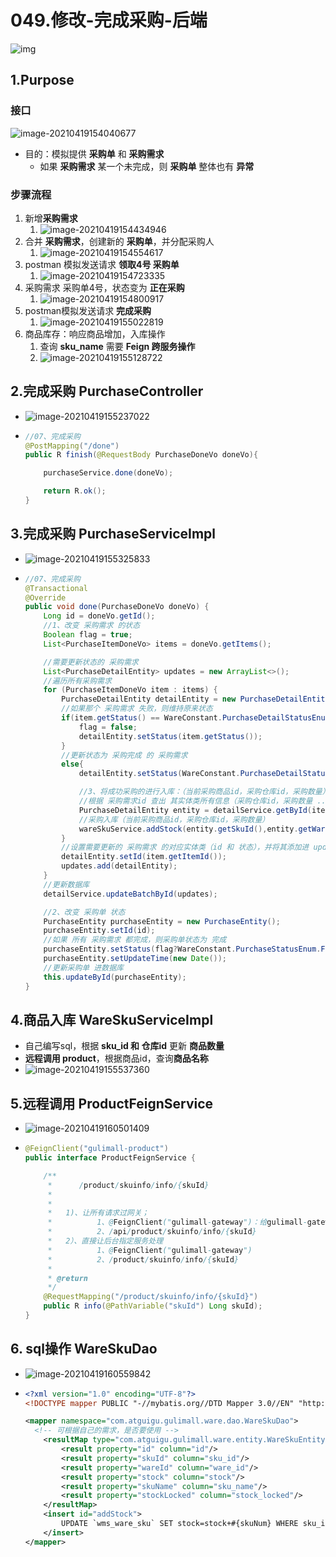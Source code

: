 # 049.修改-完成采购-后端

![img](https://fermhan.oss-cn-qingdao.aliyuncs.com/guli/image-20200509191108806.png)

## 1.Purpose

### 接口

![image-20210419154040677](https://raw.githubusercontent.com/TWDH/Leetcode-From-Zero/pictures/img/image-20210419154040677.png)

* 目的：模拟提供 **采购单** 和 **采购需求**
  * 如果 **采购需求** 某一个未完成，则 **采购单** 整体也有 **异常**

### 

### 步骤流程

1. 新增**采购需求**
   1. ![image-20210419154434946](https://raw.githubusercontent.com/TWDH/Leetcode-From-Zero/pictures/img/image-20210419154434946.png)
2. 合并 **采购需求**，创建新的 **采购单**，并分配采购人
   1. ![image-20210419154554617](https://raw.githubusercontent.com/TWDH/Leetcode-From-Zero/pictures/img/image-20210419154554617.png)
3. postman 模拟发送请求 **领取4号 采购单**
   1. ![image-20210419154723335](https://raw.githubusercontent.com/TWDH/Leetcode-From-Zero/pictures/img/image-20210419154723335.png)
4. 采购需求 采购单4号，状态变为 **正在采购**
   1. ![image-20210419154800917](https://raw.githubusercontent.com/TWDH/Leetcode-From-Zero/pictures/img/image-20210419154800917.png)
5. postman模拟发送请求 **完成采购**
   1. ![image-20210419155022819](https://raw.githubusercontent.com/TWDH/Leetcode-From-Zero/pictures/img/image-20210419155022819.png)
6. 商品库存：响应商品增加，入库操作
   1. 查询 **sku_name** 需要 **Feign 跨服务操作**
   2. ![image-20210419155128722](https://raw.githubusercontent.com/TWDH/Leetcode-From-Zero/pictures/img/image-20210419155128722.png)

## 2.完成采购 PurchaseController

* ![image-20210419155237022](https://raw.githubusercontent.com/TWDH/Leetcode-From-Zero/pictures/img/image-20210419155237022.png)



* ```java
  //07、完成采购
  @PostMapping("/done")
  public R finish(@RequestBody PurchaseDoneVo doneVo){
  
      purchaseService.done(doneVo);
  
      return R.ok();
  }
  ```

## 3.完成采购 PurchaseServiceImpl

* ![image-20210419155325833](https://raw.githubusercontent.com/TWDH/Leetcode-From-Zero/pictures/img/image-20210419155325833.png)



* ```java
  //07、完成采购
  @Transactional
  @Override
  public void done(PurchaseDoneVo doneVo) {
      Long id = doneVo.getId();
      //1、改变 采购需求 的状态
      Boolean flag = true;
      List<PurchaseItemDoneVo> items = doneVo.getItems();
  
      //需要更新状态的 采购需求
      List<PurchaseDetailEntity> updates = new ArrayList<>();
      //遍历所有采购需求
      for (PurchaseItemDoneVo item : items) {
          PurchaseDetailEntity detailEntity = new PurchaseDetailEntity();
          //如果那个 采购需求 失败，则维持原来状态
          if(item.getStatus() == WareConstant.PurchaseDetailStatusEnum.HASERROR.getCode()){
              flag = false;
              detailEntity.setStatus(item.getStatus());
          }
          //更新状态为 采购完成 的 采购需求
          else{
              detailEntity.setStatus(WareConstant.PurchaseDetailStatusEnum.FINISH.getCode());
  
              //3、将成功采购的进行入库：（当前采购商品id，采购仓库id，采购数量）
              //根据 采购需求id 查出 其实体类所有信息（采购仓库id，采购数量 ...）
              PurchaseDetailEntity entity = detailService.getById(item.getItemId());
              //采购入库（当前采购商品id，采购仓库id，采购数量）
              wareSkuService.addStock(entity.getSkuId(),entity.getWareId(),entity.getSkuNum());
          }
          //设置需要更新的 采购需求 的对应实体类（id 和 状态），并将其添加进 update（所有 需要更新的 采购需求）
          detailEntity.setId(item.getItemId());
          updates.add(detailEntity);
      }
      //更新数据库
      detailService.updateBatchById(updates);
  
      //2、改变 采购单 状态
      PurchaseEntity purchaseEntity = new PurchaseEntity();
      purchaseEntity.setId(id);
      //如果 所有 采购需求 都完成，则采购单状态为 完成
      purchaseEntity.setStatus(flag?WareConstant.PurchaseStatusEnum.FINISH.getCode():WareConstant.PurchaseStatusEnum.HASERROR.getCode());
      purchaseEntity.setUpdateTime(new Date());
      //更新采购单 进数据库
      this.updateById(purchaseEntity);
  }
  ```

## 4.商品入库 WareSkuServiceImpl

* 自己编写sql，根据 **sku_id 和 仓库id** 更新 **商品数量** 
* **远程调用 product**，根据商品id，查询**商品名称**
* ![image-20210419155537360](https://raw.githubusercontent.com/TWDH/Leetcode-From-Zero/pictures/img/image-20210419155537360.png)



## 5.远程调用 ProductFeignService

* ![image-20210419160501409](https://raw.githubusercontent.com/TWDH/Leetcode-From-Zero/pictures/img/image-20210419160501409.png)

  

* ```java
  @FeignClient("gulimall-product")
  public interface ProductFeignService {
  
      /**
       *      /product/skuinfo/info/{skuId}
       *
       *
       *   1)、让所有请求过网关；
       *          1、@FeignClient("gulimall-gateway")：给gulimall-gateway所在的机器发请求
       *          2、/api/product/skuinfo/info/{skuId}
       *   2）、直接让后台指定服务处理
       *          1、@FeignClient("gulimall-gateway")
       *          2、/product/skuinfo/info/{skuId}
       *
       * @return
       */
      @RequestMapping("/product/skuinfo/info/{skuId}")
      public R info(@PathVariable("skuId") Long skuId);
  }
  
  ```

## 6. sql操作 WareSkuDao

* ![image-20210419160559842](https://raw.githubusercontent.com/TWDH/Leetcode-From-Zero/pictures/img/image-20210419160559842.png)



* ```xml
  <?xml version="1.0" encoding="UTF-8"?>
  <!DOCTYPE mapper PUBLIC "-//mybatis.org//DTD Mapper 3.0//EN" "http://mybatis.org/dtd/mybatis-3-mapper.dtd">
  
  <mapper namespace="com.atguigu.gulimall.ware.dao.WareSkuDao">
  	<!-- 可根据自己的需求，是否要使用 -->
      <resultMap type="com.atguigu.gulimall.ware.entity.WareSkuEntity" id="wareSkuMap">
          <result property="id" column="id"/>
          <result property="skuId" column="sku_id"/>
          <result property="wareId" column="ware_id"/>
          <result property="stock" column="stock"/>
          <result property="skuName" column="sku_name"/>
          <result property="stockLocked" column="stock_locked"/>
      </resultMap>
      <insert id="addStock">
          UPDATE `wms_ware_sku` SET stock=stock+#{skuNum} WHERE sku_id=#{skuId} AND ware_id=#{wareId}
      </insert>
  </mapper>
  ```






